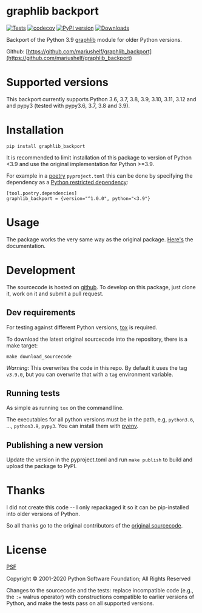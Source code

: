 # graphlib backport
[![Tests](https://github.com/mariushelf/graphlib_backport/actions/workflows/cicd.yaml/badge.svg)](https://github.com/mariushelf/graphlib_backport/actions/workflows/cicd.yaml)
[![codecov](https://codecov.io/gh/mariushelf/graphlib_backport/branch/master/graph/badge.svg)](https://codecov.io/gh/mariushelf/graphlib_backport)
[![PyPI version](https://badge.fury.io/py/graphlib_backport.svg)](https://pypi.org/project/graphlib_backport/)
[![Downloads](https://static.pepy.tech/personalized-badge/graphlib-backport?period=total&units=international_system&left_color=grey&right_color=blue&left_text=Downloads)](https://pepy.tech/project/graphlib-backport)

Backport of the Python 3.9
[graphlib](https://docs.python.org/3/library/graphlib.html)
module for older Python versions.

Github:
[https://github.com/mariushelf/graphlib_backport](https://github.com/mariushelf/graphlib_backport)

# Supported versions

This backport currently supports Python 3.6, 3.7, 3.8, 3.9, 3.10, 3.11, 3.12 and and pypy3
(tested with pypy3.6, 3.7, 3.8 and 3.9).


# Installation

`pip install graphlib_backport`

It is recommended to limit installation of this package to version of Python <3.9 and
use the original implementation for Python >=3.9.

For example in a [poetry](https://python-poetry.org/) `pyproject.toml` this can be done
by specifying the dependency as a
[Python restricted dependency](https://python-poetry.org/docs/dependency-specification/#python-restricted-dependencies):
```
[tool.poetry.dependencies]
graphlib_backport = {version="^1.0.0", python="<3.9"}
```

# Usage

The package works the very same way as the original package.
[Here's](https://docs.python.org/3/library/graphlib.html) the documentation.


# Development

The sourcecode is hosted on
[github](https://github.com/mariushelf/graphlib_backports).
To develop on this package, just clone it, work on it and submit a pull request.


## Dev requirements

For testing against different Python versions, [tox](https://tox.readthedocs.io/en/latest/)
is required.

To download the latest original sourcecode into the repository, there is a make target:

`make download_sourcecode`

*Warning*: This overwrites the code in this repo. By default it uses the tag `v3.9.0`,
but you can overwrite that with a `tag` environment variable.


## Running tests

As simple as running `tox` on the command line.

The executables for all python versions must be in the path, e.g,
`python3.6`, ..., `python3.9`, `pypy3`.
You can install them with [pyenv](https://github.com/pyenv/pyenv).


## Publishing a new version

Update the version in the pyproject.toml and run `make publish` to build and upload
the package to PyPI.


# Thanks

I did not create this code -- I only repackaged it so it can be
pip-installed into older versions of Python.

So all thanks go to the original contributors of the
[original sourcecode](https://github.com/python/cpython/blob/3.9/Lib/graphlib.py).


# License

[PSF](https://docs.python.org/3/license.html#psf-license)

Copyright © 2001-2020 Python Software Foundation; All Rights Reserved

Changes to the sourcecode and the tests: replace incompatible code
(e.g., the `:=` walrus operator) with constructions compatible to
earlier versions of Python, and make the tests pass on all supported
versions.
